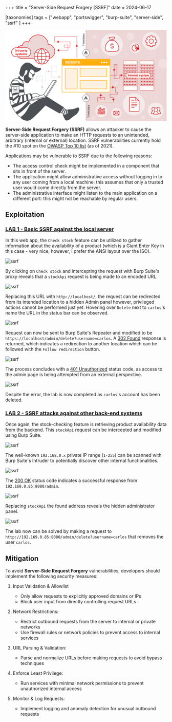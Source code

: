 +++
title = "Server-Side Request Forgery [SSRF]"
date = 2024-06-17

[taxonomies]
tags = ["webapp", "portswigger", "burp-suite", "server-side", "ssrf" ]
+++

![ssrf](/pictures/articles/portswigger/server-side-request-forgery/server-side-request-forgery.svg)

**Server-Side Request Forgery (SSRF)** allows an attacker to cause the
server-side application to make an HTTP requests to an unintended, arbitrary
(internal or external) location. SSRF vulnerabilities currently hold the #10
spot on the [OWASP Top 10 list](https://owasp.org/www-project-top-ten/)
(as of 2021).

<!-- more -->

Applications may be vulnerable to SSRF due to the following reasons:
- The access control check might be implemented in a component that sits in
  front of the server.
- The application might allow administrative access without logging in to any
  user coming from a local machine: this assumes that only a trusted user would
  come directly from the server.
- The administrative interface might listen to the main application on a
  different port: this might not be reachable by regular users.

## Exploitation

<!-- LAB 1 {{{-->
### [LAB 1 - Basic SSRF against the local server](https://portswigger.net/web-security/learning-paths/server-side-vulnerabilities-apprentice/ssrf-apprentice/ssrf/lab-basic-ssrf-against-localhost)

In this web app, the `Check stock` feature can be utilized to gather information
about the availability of a product (which is a Giant Enter Key in this case -
very nice, however, I prefer the ANSI layout over the ISO).

![ssrf](/pictures/articles/portswigger/server-side-request-forgery/lab1-1.png)

By clicking on `Check stock` and intercepting the request with Burp Suite's
proxy reveals that a `stockApi` request is being made to an encoded URL.

![ssrf](/pictures/articles/portswigger/server-side-request-forgery/lab1-2.png)

Replacing this URL with `http://localhost/`, the request can be redirected
from its intended location to a hidden Admin panel however,
privileged actions cannot be performed just yet. Hovering over
`Delete` next to `carlos`'s name the URL in the status bar can be observed.

![ssrf](/pictures/articles/portswigger/server-side-request-forgery/lab1-3.png)

Request can now be sent to Burp Suite's Repeater and modified to be
`https://localhost/admin/delete?username=carlos`. A [302 Found](https://developer.mozilla.org/en-US/docs/Web/HTTP/Status/302)
response is returned, which indicates a redirection to another location which
can be followed with the `Follow redirection` button.

![ssrf](/pictures/articles/portswigger/server-side-request-forgery/lab1-4.png)

The process concludes with a [401 Unauthorized](https://developer.mozilla.org/en-US/docs/Web/HTTP/Status/401)
status code, as access to the admin page is being attempted from an external
perspective.

![ssrf](/pictures/articles/portswigger/server-side-request-forgery/lab1-5.png)

Despite the error, the lab is now completed as `carlos`'s account has been
deleted.
<!-- }}} -->

<!-- LAB 2 {{{-->
### [LAB 2 - SSRF attacks against other back-end systems](https://portswigger.net/web-security/learning-paths/server-side-vulnerabilities-apprentice/ssrf-apprentice/ssrf/ssrf-attacks-against-other-back-end-systems)

Once again, the stock-checking feature is retrieving product availability data
from the backend. This `stockApi` request can be intercepted and modified
using Burp Suite.

![ssrf](/pictures/articles/portswigger/server-side-request-forgery/lab2-1.png)

The well-known `192.168.0.x` private IP range (`1-255`) can be scanned with
Burp Suite's Intruder to potentially discover other internal functionalities.

![ssrf](/pictures/articles/portswigger/server-side-request-forgery/lab2-2.png)

The [200 OK](https://developer.mozilla.org/en-US/docs/Web/HTTP/Status/200)
status code indicates a successful response from `192.168.0.85:8080/admin`.

![ssrf](/pictures/articles/portswigger/server-side-request-forgery/lab2-3.png)

Replacing `stockApi` the found address reveals the hidden administrator panel.

![ssrf](/pictures/articles/portswigger/server-side-request-forgery/lab2-4.png)

The lab now can be solved by making a request to
`http://192.169.0.85:8080/admin/delete?username=carlos` that removes the user
`carlos`.

<!-- }}} -->

## Mitigation

To avoid **Server-Side Request Forgery** vulnerabilities,
developers should implement the following security measures:

1. Input Validation & Allowlist
    - Only allow requests to explicitly approved domains or IPs
    - Block user input from directly controlling request URLs

2. Network Restrictions:
    - Restrict outbound requests from the server to internal or private networks
    - Use firewall rules or network policies to prevent access
      to internal services

3. URL Parsing & Validation:
    - Parse and normalize URLs before making requests
      to avoid bypass techniques

4. Enforce Least Privilege:
    - Run services with minimal network permissions
      to prevent unauthorized internal access

5. Monitor & Log Requests:
    - Implement logging and anomaly detection for unusual outbound requests
